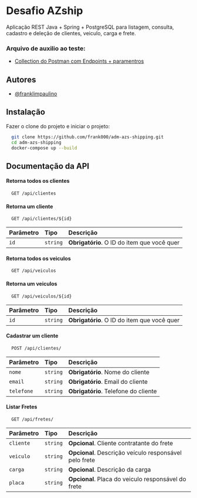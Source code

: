 # Desafio AZship

Aplicação REST Java + Spring + PostgreSQL para listagem, consulta, cadastro e deleção de clientes, veiculo, carga e frete.

### Arquivo de auxilio ao teste:

- [Collection do Postman com Endpoints + paramentros](https://github.com/frank000/adm-azs-shipping/blob/master/AZShip%20-%20Collection.postman_collection.json)

## Autores

- [@franklimpaulino](https://www.github.com/frank000)



## Instalação

Fazer o clone do projeto e iniciar o projeto:

```bash
  git clone https://github.com/frank000/adm-azs-shipping.git
  cd adm-azs-shipping
  docker-compose up --build
```
    

## Documentação da API

#### Retorna todos os clientes

```http
  GET /api/clientes
```


#### Retorna um cliente

```http
  GET /api/clientes/${id}
```

| Parâmetro   | Tipo       | Descrição                                   |
| :---------- | :--------- | :------------------------------------------ |
| `id`      | `string` | **Obrigatório**. O ID do item que você quer |



#### Retorna todos os veiculos

```http
  GET /api/veiculos
```


#### Retorna um veiculos

```http
  GET /api/veiculos/${id}
```

| Parâmetro   | Tipo       | Descrição                                   |
| :---------- | :--------- | :------------------------------------------ |
| `id`      | `string` | **Obrigatório**. O ID do item que você quer |


#### Cadastrar um cliente

```http
  POST /api/clientes/
```

| Parâmetro   | Tipo       | Descrição                                   |
| :---------- | :--------- | :------------------------------------------ |
| `nome`      | `string` | **Obrigatório**. Nome do cliente |
| `email`      | `string` | **Obrigatório**. Email do cliente |
| `telefone`      | `string` | **Obrigatório**. Telefone do cliente |

#### Listar Fretes

```http
  GET /api/fretes/
```

| Parâmetro   | Tipo       | Descrição                                   |
| :---------- | :--------- | :------------------------------------------ |
| `cliente`      | `string` | **Opcional**. Cliente contratante do frete |
| `veiculo`      | `string` | **Opcional**. Descrição veículo responsável pelo frete  |
| `carga`      | `string` | **Opcional**. Descrição da carga |
| `placa`      | `string` | **Opcional**. Placa do veiculo responsável do frete |
